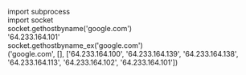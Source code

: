 import subprocess  
import socket  
socket.gethostbyname('google.com')  
'64.233.164.101'  
socket.gethostbyname_ex('google.com')  
('google.com', [], ['64.233.164.100', '64.233.164.139', '64.233.164.138', '64.233.164.113', '64.233.164.102', '64.233.164.101'])  

